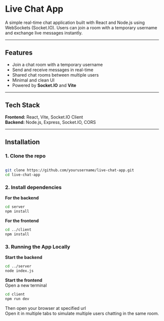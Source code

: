 # Live Chat App

A simple real-time chat application built with React and Node.js using WebSockets (Socket.IO). Users can join a room with a temporary username and exchange live messages instantly.

---

## Features

- Join a chat room with a temporary username
- Send and receive messages in real-time
- Shared chat rooms between multiple users
- Minimal and clean UI
- Powered by **Socket.IO** and **Vite**

---

## Tech Stack

**Frontend:** React, Vite, Socket.IO Client  
**Backend:** Node.js, Express, Socket.IO, CORS

---

## Installation

### 1. Clone the repo

```bash

git clone https://github.com/yourusername/live-chat-app.git
cd live-chat-app
```

### 2. Install dependencies

**For the backend**

```bash
cd server
npm install
```

**For the frontend**

```bash
cd ../client
npm install
```

### 3. Running the App Locally

**Start the backend**

```bash
cd ../server
node index.js
```

**Start the frontend** <br>
Open a new terminal

```bash
cd client
npm run dev
```

Then open your browser at specified url <br>
Open it in multiple tabs to simulate multiple users chatting in the same room.
